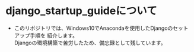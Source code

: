 # django_startup_guideについて

- このリポジトリでは、Windows10でAnacondaを使用したDjangoのセットアップ手順を
紹介します。  
Djangoの環境構築で苦労したため、備忘録として残しています。
